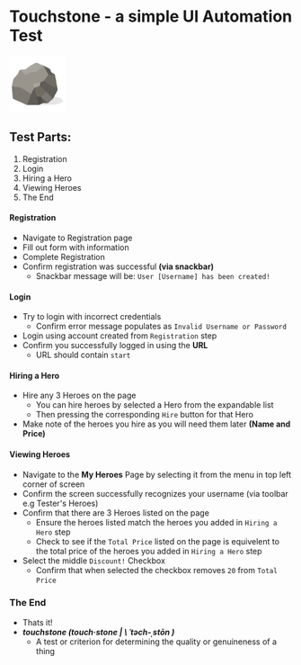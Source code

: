 # Touchstone - a simple UI Automation Test
<img src="touchstone.png" alt="drawing" width="100"/>

## Test Parts:

1. Registration
2. Login
3. Hiring a Hero
4. Viewing Heroes
5. The End


#### Registration
* Navigate to Registration page
* Fill out form with information
* Complete Registration
* Confirm registration was successful **(via snackbar)**
  * Snackbar message will be: ``` User [Username] has been created! ```

#### Login
* Try to login with incorrect credentials
  - Confirm error message populates as ```Invalid Username or Password```
* Login using account created from ```Registration``` step
* Confirm you successfully logged in using the **URL**
  * URL should contain ```start```

#### Hiring a Hero
* Hire any 3 Heroes on the page
  - You can hire heroes by selected a Hero from the expandable list
  - Then pressing the corresponding ```Hire``` button for that Hero
* Make note of the heroes you hire as you will need them later **(Name and Price)**

#### Viewing Heroes
* Navigate to the **My Heroes** Page by selecting it from the menu in top left corner of screen
* Confirm the screen successfully recognizes your username (via toolbar e.g Tester's Heroes)
* Confirm that there are 3 Heroes listed on the page
  - Ensure the heroes listed match the heroes you added in ```Hiring a Hero``` step
  - Check to see if the ```Total Price``` listed on the page is equivelent to the total price of the heroes you added in ```Hiring a Hero``` step
* Select the middle ```Discount!``` Checkbox
  - Confirm that when selected the checkbox removes ```20``` from ```Total Price```


### The End
* Thats it!
* ***touchstone (touch·​stone | \ ˈtəch-ˌstōn  \)***
  *  A test or criterion for determining the quality or genuineness of a thing
